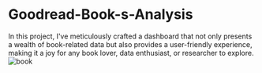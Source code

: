# Goodread-Book-s-Analysis 
In this project, I've meticulously crafted a dashboard that not only presents a wealth of book-related data but also provides a user-friendly experience, making it a joy for any book lover, data enthusiast, or researcher to explore.
![book](https://github.com/OmkarKokane09/Goodread-Book-s-Analysis/assets/144982429/b71ae0e6-bd00-45e5-9e91-4899993583f9)

